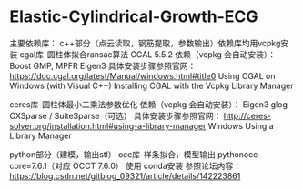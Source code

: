 # Elastic-Cylindrical-Growth-ECG
主要依赖库：
c++部分（点云读取，钢筋提取，参数输出）依赖库均用vcpkg安装
cgal库-圆柱体拟合ransac算法
CGAL 5.5.2
依赖（vcpkg 会自动安装）：
    Boost
    GMP, MPFR
    Eigen3
具体安装步骤参照官网：
https://doc.cgal.org/latest/Manual/windows.html#title0
	Using CGAL on Windows (with Visual C++) 
		Installing CGAL with the Vcpkg Library Manager

ceres库-圆柱体最小二乘法参数优化
依赖（vcpkg 会自动安装）：
    Eigen3
    glog
    CXSparse / SuiteSparse（可选）
具体安装步骤参照官网：
http://ceres-solver.org/installation.html#using-a-library-manager
	Windows
		Using a Library Manager

python部分（建模，输出stl）
occ库-样条拟合，模型输出
pythonocc-core=7.6.1（对应 OCCT 7.6.0）
使用 conda安装
参照论坛内容：
https://blog.csdn.net/gitblog_09321/article/details/142223861
